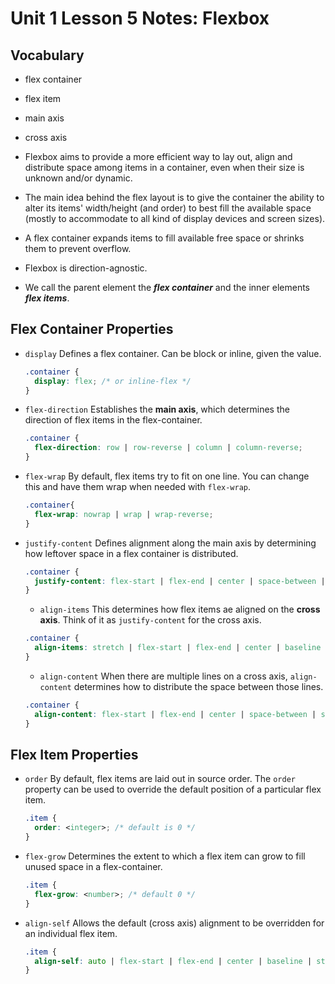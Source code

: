 # Unit 1 Lesson 5 Notes: Flexbox

## Vocabulary
* flex container
* flex item
* main axis
* cross axis

* Flexbox aims to provide a more efficient way to lay out, align and distribute space among items in a container, even when their size is unknown and/or dynamic.
* The main idea behind the flex layout is to give the container the ability to alter its items' width/height (and order) to best fill the available space (mostly to accommodate to all kind of display devices and screen sizes).
* A flex container expands items to fill available free space or shrinks them to prevent overflow.
* Flexbox is direction-agnostic.
* We call the parent element the **_flex container_** and the inner elements **_flex items_**.

## Flex Container Properties
* `display`
  Defines a flex container. Can be block or inline, given the value.
  ```css
  .container {
    display: flex; /* or inline-flex */
  }
  ```
* `flex-direction`
  Establishes the **main axis**, which determines the direction of flex items in the flex-container.
  ```css
  .container {
    flex-direction: row | row-reverse | column | column-reverse;
  }
  ```
* `flex-wrap`
  By default, flex items try to fit on one line. You can change this and have them wrap when needed with `flex-wrap`.
  ```css
  .container{
    flex-wrap: nowrap | wrap | wrap-reverse;
  }
  ```
* `justify-content`
  Defines alignment along the main axis by determining how leftover space in a flex container is distributed.
  ```css
  .container {
    justify-content: flex-start | flex-end | center | space-between | space-around | space-evenly | start | end | left | right ... + safe | unsafe;
  }
  ```
  * `align-items`
    This determines how flex items ae aligned on the **cross axis**. Think of it as `justify-content` for the cross axis.
  ```css
  .container {
    align-items: stretch | flex-start | flex-end | center | baseline | first baseline | last baseline | start | end | self-start | self-end + ... safe | unsafe;
  }
  ```
  * `align-content`
    When there are multiple lines on a cross axis, `align-content` determines how to distribute the space between those lines.
  ```css
  .container {
    align-content: flex-start | flex-end | center | space-between | space-around | space-evenly | stretch | start | end | baseline | first baseline | last baseline + ... safe | unsafe;
  }
  ```

## Flex Item Properties
* `order`
  By default, flex items are laid out in source order. The `order` property can be used to override the default position of a particular flex item.
  ```css
  .item {
    order: <integer>; /* default is 0 */
  }
  ```
* `flex-grow`
  Determines the extent to which a flex item can grow to fill unused space in a flex-container.
  ```css
  .item {
    flex-grow: <number>; /* default 0 */
  }
  ```
* `align-self`
  Allows the default (cross axis) alignment to be overridden for an individual flex item.
  ```css
  .item {
    align-self: auto | flex-start | flex-end | center | baseline | stretch;
  }
  ```
